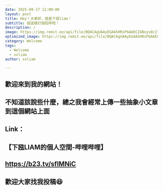```yaml
---
date: 2025-09-17 12:00:00
layout: post
title: Hey！大家好，我是下誸liam！
subtitle: 就這樣打個招呼吧！
description: /
image: https://img.remit.ee/api/file/BQACAgUAAyEGAASHRsPbAAECIGNoys8cItqgZvDL4KSxcg9I0BIkywACaSEAAr4MUVZLgPbAbAsQ9zYE.jpeg
optimized_image: https://img.remit.ee/api/file/BQACAgUAAyEGAASHRsPbAAECIGNoys8cItqgZvDL4KSxcg9I0BIkywACaSEAAr4MUVZLgPbAbAsQ9zYE.jpeg
category: Welcome
tags:
  - Welcome
  - xxliam
author: xxliam

---
```


## 歡迎來到我的網站！  
## 不知道該說些什麼，總之我會經常上傳一些抽象小文章到這個網站上面  
## Link：  
## 【下誸LIAM的個人空間-哔哩哔哩】  
## https://b23.tv/sfIMNiC  
## 歡迎大家找我投稿😆
